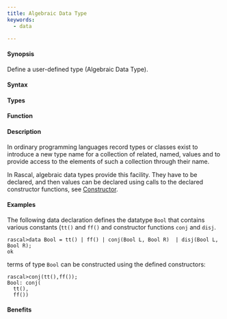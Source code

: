 ```yaml
---
title: Algebraic Data Type
keywords:
  - data

---
```



#### Synopsis

Define a user-defined type (Algebraic Data Type).

#### Syntax

#### Types

#### Function

#### Description

In ordinary programming languages record types or classes exist to introduce a new type name for a collection of related, 
named, values and to provide access to the elements of such a collection through their name. 

In Rascal, algebraic data types provide this facility. They have to be declared, and
then values can be declared using calls to the declared constructor functions,
see [Constructor](/docs//Rascal/Expressions/Values/Constructor).

#### Examples

The following data declaration defines the datatype `Bool` that contains various constants (`tt()` and `ff()`
and constructor functions `conj` and `disj`.

```rascal-shell
rascal>data Bool = tt() | ff() | conj(Bool L, Bool R)  | disj(Bool L, Bool R);
ok
```
terms of type `Bool` can be constructed using the defined constructors:

```rascal-shell
rascal>conj(tt(),ff());
Bool: conj(
  tt(),
  ff())
```

#### Benefits


